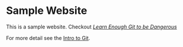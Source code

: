# Sample Website

This is a sample website. Checkout [ *Learn Enough Git to be Dangerous* ](https://www.learnenough.com/git-tutorial)

For more detail see the [Intro to Git](https://git-scm.com/).